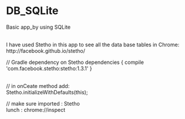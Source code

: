 # DB_SQLite

Basic app_by using SQLite

<br>
I have used Stetho in this app to see all the data base tables in Chrome: <br>
http://facebook.github.io/stetho/
<br>


 // Gradle dependency on Stetho 
  dependencies { 
    compile 'com.facebook.stetho:stetho:1.3.1' 
  }


<br>
// in onCeate method add: <br>
    Stetho.initializeWithDefaults(this);
<br>

// make sure imported : Stetho
<br>
lunch :    chrome://inspect
